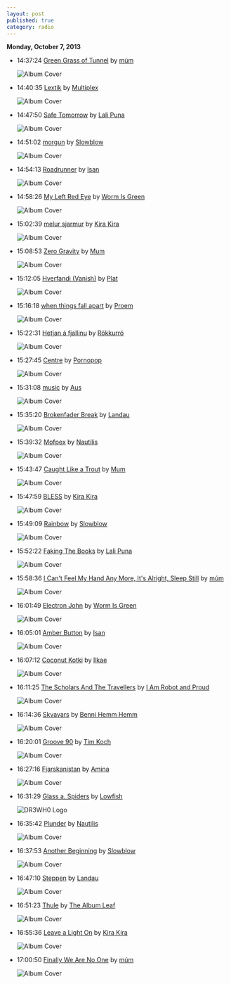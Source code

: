 ```yaml
---
layout: post
published: true
category: radio
---
```


**Monday, October  7, 2013**

*   14:37:24  [Green Grass of Tunnel](http://goo.gl/gno9oK) by [múm](http://www.last.fm/music/múm)

    ![Album Cover](http://userserve-ak.last.fm/serve/174s/91815103.png "Finally We Are No One")

*   14:40:35  [Lextik](http://goo.gl/jNxMrH) by [Multiplex](http://www.last.fm/music/Multiplex)

    ![Album Cover](http://userserve-ak.last.fm/serve/174s/18257991.jpg "Pinghaus Frequencies")

*   14:47:50  [Safe Tomorrow](http://goo.gl/TnyUjN) by [Lali Puna](http://www.last.fm/music/Lali+Puna)

    ![Album Cover](http://userserve-ak.last.fm/serve/174s/41700587.jpg "Our Inventions")

*   14:51:02  [morgun](http://goo.gl/7OrhZT) by [Slowblow](http://www.last.fm/music/Slowblow)

    ![Album Cover](http://media.virginmega.fr/Covers/Large/VIR/3259130166934.jpg "Noi Albinoi")

*   14:54:13  [Roadrunner](http://goo.gl/JsDB1o) by [Isan](http://www.last.fm/music/Isan)

    ![Album Cover](http://userserve-ak.last.fm/serve/174s/36112235.png "Plans drawn in pencil  (official morr music upload)")

*   14:58:26  [My Left Red Eye](http://goo.gl/Q7XK0u) by [Worm Is Green](http://www.last.fm/music/Worm+Is+Green)

    ![Album Cover](http://userserve-ak.last.fm/serve/174s/93111021.jpg "Push Play")

*   15:02:39  [melur sjarmur](http://goo.gl/3Wy7Dv) by [Kira Kira](http://www.last.fm/music/Kira+Kira)

    ![Album Cover](http://userserve-ak.last.fm/serve/174s/24000117.jpg "Our map to the Monster Olympics")

*   15:08:53  [Zero Gravity](http://goo.gl/MXPrJ7) by [Mum](http://www.last.fm/music/Mum)

    ![Album Cover](http://userserve-ak.last.fm/serve/174s/86947425.jpg "Mum")

*   15:12:05  [Hverfandi (Vanish)](http://goo.gl/oR3tLB) by [Plat](http://www.last.fm/music/Plat)

    ![Album Cover](http://userserve-ak.last.fm/serve/174s/33143307.jpg "Compulsion")

*   15:16:18  [when things fall apart](http://goo.gl/rFbpTa) by [Proem](http://www.last.fm/music/Proem)

    ![Album Cover](http://userserve-ak.last.fm/serve/174s/24014721.jpg "A Permanent Solution")

*   15:22:31  [Hetjan á fjallinu](http://goo.gl/sd6opg) by [Rökkurró](http://www.last.fm/music/Rökkurró)

    ![Album Cover](http://userserve-ak.last.fm/serve/174s/73151478.png "Það kólnar í kvöld...")

*   15:27:45  [Centre](http://goo.gl/gM0LSZ) by [Pornopop](http://www.last.fm/music/Pornopop)

    ![Album Cover](http://userserve-ak.last.fm/serve/174s/78501274.png "And the Slow Songs About the Dead Calm In Your Arms")

*   15:31:08  [music](http://goo.gl/h3vGcA) by [Aus](http://www.last.fm/music/Aus)

    ![Album Cover](http://userserve-ak.last.fm/serve/174s/3793842.jpg "Sonorapid")

*   15:35:20  [Brokenfader Break](http://goo.gl/QXQDAx) by [Landau](http://www.last.fm/music/Landau)

    ![Album Cover](http://userserve-ak.last.fm/serve/174s/8787895.jpg "The Epic Compromise")

*   15:39:32  [Mofpex](http://goo.gl/if94Yl) by [Nautilis](http://www.last.fm/music/Nautilis)

    ![Album Cover](http://userserve-ak.last.fm/serve/174s/59645439.png "Are You An Axolotl")

*   15:43:47  [Caught Like a Trout](http://goo.gl/8C8IOC) by [Mum](http://www.last.fm/music/Mum)

    ![Album Cover](http://userserve-ak.last.fm/serve/174s/86947425.jpg "Mum")

*   15:47:59  [BLESS](http://goo.gl/OY0HZ3) by [Kira Kira](http://www.last.fm/music/Kira+Kira)

    ![Album Cover](http://userserve-ak.last.fm/serve/174s/24000117.jpg "Our map to the Monster Olympics")

*   15:49:09  [Rainbow](http://goo.gl/i5XmO5) by [Slowblow](http://www.last.fm/music/Slowblow)

    ![Album Cover](http://media.virginmega.fr/Covers/Large/VIR/3259130166934.jpg "Noi Albinoi")

*   15:52:22  [Faking The Books](http://goo.gl/Q8UtoQ) by [Lali Puna](http://www.last.fm/music/Lali+Puna)

    ![Album Cover](http://userserve-ak.last.fm/serve/174s/65567600.jpg "Faking the books (official morr music upload)")

*   15:58:36  [I Can't Feel My Hand Any More, It's Alright, Sleep Still](http://goo.gl/bMXPlD) by [múm](http://www.last.fm/music/múm)

    ![Album Cover](http://cdn.last.fm/flatness/catalogue/noimage/2/default_album_medium.png "2006-07-06: Great American Music Hall, San Francisco, CA, USA")

*   16:01:49  [Electron John](http://goo.gl/dkISNw) by [Worm Is Green](http://www.last.fm/music/Worm+Is+Green)

    ![Album Cover](http://userserve-ak.last.fm/serve/174s/93111021.jpg "Push Play")

*   16:05:01  [Amber Button](http://goo.gl/zXkWIm) by [Isan](http://www.last.fm/music/Isan)

    ![Album Cover](http://userserve-ak.last.fm/serve/174s/36112235.png "Plans drawn in pencil  (official morr music upload)")

*   16:07:12  [Coconut Kotki](http://goo.gl/TY8OFp) by [Ilkae](http://www.last.fm/music/Ilkae)

    ![Album Cover](http://userserve-ak.last.fm/serve/174s/64462043.png "Pistachio Island")

*   16:11:25  [The Scholars And The Travellers](http://goo.gl/fGNezS) by [I Am Robot and Proud](http://www.last.fm/music/I+Am+Robot+and+Proud)

    ![Album Cover](http://userserve-ak.last.fm/serve/174s/61591735.jpg "The Electricity in Your House Wants to Sing")

*   16:14:36  [Skvavars](http://goo.gl/DS8FtV) by [Benni Hemm Hemm](http://www.last.fm/music/Benni+Hemm+Hemm)

    ![Album Cover](http://userserve-ak.last.fm/serve/174s/19057825.jpg "kajak (official morr music upload)")

*   16:20:01  [Groove 90](http://goo.gl/mvdqHB) by [Tim Koch](http://www.last.fm/music/Tim+Koch)

    ![Album Cover](http://userserve-ak.last.fm/serve/174s/58920101.jpg "Faena")

*   16:27:16  [Fjarskanistan](http://goo.gl/4yUaJw) by [Amina](http://www.last.fm/music/Amina)

    ![Album Cover](http://userserve-ak.last.fm/serve/174s/52668231.jpg "AnimaminA")

*   16:31:29  [Glass a. Spiders](http://goo.gl/mT5GMI) by [Lowfish](http://www.last.fm/music/Lowfish)

    ![DR3WH0 Logo](https://dl.dropboxusercontent.com/u/8239797/DR3WH0.png "DR3WH0 RadioBlog")

*   16:35:42  [Plunder](http://goo.gl/K0ZBK2) by [Nautilis](http://www.last.fm/music/Nautilis)

    ![Album Cover](http://userserve-ak.last.fm/serve/174s/59645651.png "Sketches")

*   16:37:53  [Another Beginning](http://goo.gl/TMwgHS) by [Slowblow](http://www.last.fm/music/Slowblow)

    ![Album Cover](http://media.virginmega.fr/Covers/Large/VIR/3259130166934.jpg "Noi Albinoi")

*   16:47:10  [Steppen](http://goo.gl/2VaHDh) by [Landau](http://www.last.fm/music/Landau)

    ![Album Cover](http://userserve-ak.last.fm/serve/174s/8787895.jpg "The Epic Compromise")

*   16:51:23  [Thule](http://goo.gl/WKa3mx) by [The Album Leaf](http://www.last.fm/music/The+Album+Leaf)

    ![Album Cover](http://userserve-ak.last.fm/serve/174s/53788615.png "In A Safe Place")

*   16:55:36  [Leave a Light On](http://goo.gl/j35ABc) by [Kira Kira](http://www.last.fm/music/Kira+Kira)

    ![Album Cover](http://userserve-ak.last.fm/serve/174s/78745325.jpg "Feathermagnetik")

*   17:00:50  [Finally We Are No One](http://goo.gl/I3a59X) by [múm](http://www.last.fm/music/múm)

    ![Album Cover](http://userserve-ak.last.fm/serve/174s/91815103.png "Finally We Are No One")

